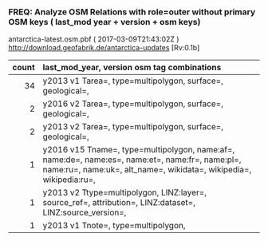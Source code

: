  
### FREQ: Analyze OSM Relations with role=outer without primary OSM keys ( last_mod year + version + osm keys)
antarctica-latest.osm.pbf ( 2017-03-09T21:43:02Z ) http://download.geofabrik.de/antarctica-updates [Rv:0.1b]
 
|  count  |  last_mod_year, version osm tag combinations 
|  -----: | :--------------------------------------
|     34  |  y2013 v1 Tarea=, type=multipolygon, surface=, geological=, 
|      2  |  y2016 v2 Tarea=, type=multipolygon, surface=, geological=, 
|      2  |  y2013 v2 Tarea=, type=multipolygon, surface=, geological=, 
|      1  |  y2016 v15 Tname=, type=multipolygon, name:af=, name:de=, name:es=, name:et=, name:fr=, name:pl=, name:ru=, name:uk=, alt_name=, wikidata=, wikipedia=, wikipedia:ru=, 
|      1  |  y2013 v2 Ttype=multipolygon, LINZ:layer=, source_ref=, attribution=, LINZ:dataset=, LINZ:source_version=, 
|      1  |  y2013 v1 Tnote=, type=multipolygon, 
 
